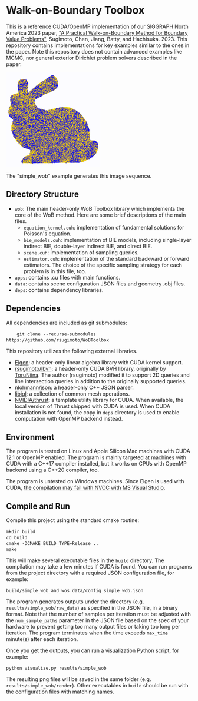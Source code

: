 # Walk-on-Boundary Toolbox
This is a reference CUDA/OpenMP implementation of our SIGGRAPH North America 2023 paper, ["A Practical Walk-on-Boundary Method for Boundary Value Problems"](https://rsugimoto.net/WoBforBVPsProject/), Sugimoto, Chen, Jiang, Batty, and Hachisuka. 2023.
This repository contains implementations for key examples similar to the ones in the paper. Note this repository does not contain advanced examples like MCMC, nor general exterior Dirichlet problem solvers described in the paper.

![simple_wob](simple_wob.gif)

The "simple_wob" example generates this image sequence.

## Directory Structure
- `wob`: The main header-only WoB Toolbox library which implements the core of the WoB method. Here are some brief descriptions of the main files.
  - `equation_kernel.cuh`: implementation of fundamental solutions for Poisson's equation.
  - `bie_models.cuh`: implementation of BIE models, including single-layer indirect BIE, double-layer indirect BIE, and direct BIE.
  - `scene.cuh`: implementation of sampling queries.
  - `estimator.cuh`: implementation of the standard backward or forward estimators. The choice of the specific sampling strategy for each problem is in this file, too.
- `apps`: contains .cu files with main functions.
- `data`: contains scene configuration JSON files and geometry .obj files.
- `deps`: contains dependency libraries.

## Dependencies
All dependencies are included as git submodules:

        git clone --recurse-submodules  https://github.com/rsugimoto/WoBToolbox

This repository utilizes the following external libraries.
- [Eigen](https://eigen.tuxfamily.org/): a header-only linear algebra library with CUDA kernel support.
- [rsugimoto/lbvh](https://github.com/rsugimoto/lbvh): a header-only CUDA BVH library, originally by [ToruNiina](https://github.com/ToruNiina/lbvh). The author (rsugimoto) modified it to support 2D queries and line intersection queries in addition to the originally supported queries.
- [nlohmann/json](https://github.com/nlohmann/json): a header-only C++ JSON parser.
- [libigl](https://github.com/libigl/libigl): a collection of common mesh operations.
- [NVIDIA/thrust](https://github.com/NVIDIA/thrust): a template utility library for CUDA. When available, the local version of Thrust shipped with CUDA is used. When CUDA installation is not found, the copy in `deps` directory is used to enable computation with OpenMP backend instead.

## Environment
The program is tested on Linux and Apple Silicon Mac machines with CUDA 12.1 or OpenMP enabled. The program is mainly targeted at machines with CUDA with a C++17 compiler installed, but it works on CPUs with OpenMP backend using a C++20 compiler, too.

The program is untested on Windows machines. Since Eigen is used with CUDA, [the compilation may fail with NVCC with MS Visual Studio](https://eigen.tuxfamily.org/dox/TopicCUDA.html).

## Compile and Run
Compile this project using the standard cmake routine:

    mkdir build
    cd build
    cmake -DCMAKE_BUILD_TYPE=Release ..
    make

This will make several executable files in the `build` directory. The compilation may take a few minutes if CUDA is found. You can run programs from the project directory with a required JSON configuration file, for example:

    build/simple_wob_and_wos data/config_simple_wob.json

The program generates outputs under the directory (e.g. `results/simple_wob/raw_data`) as specified in the JSON file, in a binary format. Note that the number of samples per iteration must be adjusted with the `num_sample_paths` parameter in the JSON file based on the spec of your hardware to prevent getting too many output files or taking too long per iteration. The program terminates when the time exceeds `max_time` minute(s) after each iteration.

Once you get the outputs, you can run a visualization Python script, for example:

    python visualize.py results/simple_wob

The resulting png files will be saved in the same folder (e.g. `results/simple_wob/render`). Other executables in `build` should be run with the configuration files with matching names.